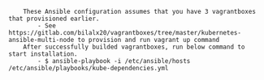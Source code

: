         These Ansible configuration assumes that you have 3 vagrantboxes that provisioned earlier.
            - See https://gitlab.com/bilalx20/vagrantboxes/tree/master/kubernetes-ansible-multi-node to provision and run vagrant up command
        After successfully builded vagrantboxes, run below command to start installation.
            - $ ansible-playbook -i /etc/ansible/hosts /etc/ansible/playbooks/kube-dependencies.yml
